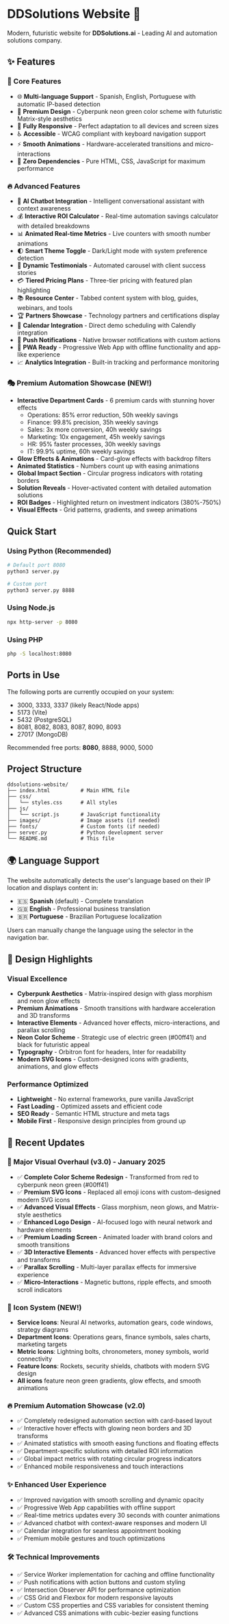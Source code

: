 # DDSolutions Website 🚀

Modern, futuristic website for **DDSolutions.ai** - Leading AI and automation solutions company.

## ✨ Features

### 🎯 Core Features
- 🌐 **Multi-language Support** - Spanish, English, Portuguese with automatic IP-based detection
- 🎨 **Premium Design** - Cyberpunk neon green color scheme with futuristic Matrix-style aesthetics
- 📱 **Fully Responsive** - Perfect adaptation to all devices and screen sizes
- ♿ **Accessible** - WCAG compliant with keyboard navigation support
- ⚡ **Smooth Animations** - Hardware-accelerated transitions and micro-interactions
- 🚀 **Zero Dependencies** - Pure HTML, CSS, JavaScript for maximum performance

### 🔥 Advanced Features
- 🤖 **AI Chatbot Integration** - Intelligent conversational assistant with context awareness
- 💰 **Interactive ROI Calculator** - Real-time automation savings calculator with detailed breakdowns
- 📊 **Animated Real-time Metrics** - Live counters with smooth number animations
- 🌓 **Smart Theme Toggle** - Dark/Light mode with system preference detection
- 📝 **Dynamic Testimonials** - Automated carousel with client success stories
- 💳 **Tiered Pricing Plans** - Three-tier pricing with featured plan highlighting
- 📚 **Resource Center** - Tabbed content system with blog, guides, webinars, and tools
- 🏆 **Partners Showcase** - Technology partners and certifications display
- 📅 **Calendar Integration** - Direct demo scheduling with Calendly integration
- 🔔 **Push Notifications** - Native browser notifications with custom actions
- 📱 **PWA Ready** - Progressive Web App with offline functionality and app-like experience
- 📈 **Analytics Integration** - Built-in tracking and performance monitoring

### 🎭 Premium Automation Showcase (NEW!)
- **Interactive Department Cards** - 6 premium cards with stunning hover effects
  - Operations: 85% error reduction, 50h weekly savings
  - Finance: 99.8% precision, 35h weekly savings
  - Sales: 3x more conversion, 40h weekly savings
  - Marketing: 10x engagement, 45h weekly savings
  - HR: 95% faster processes, 30h weekly savings
  - IT: 99.9% uptime, 60h weekly savings
- **Glow Effects & Animations** - Card-glow effects with backdrop filters
- **Animated Statistics** - Numbers count up with easing animations
- **Global Impact Section** - Circular progress indicators with rotating borders
- **Solution Reveals** - Hover-activated content with detailed automation solutions
- **ROI Badges** - Highlighted return on investment indicators (380%-750%)
- **Visual Effects** - Grid patterns, gradients, and sweep animations

## Quick Start

### Using Python (Recommended)
```bash
# Default port 8080
python3 server.py

# Custom port
python3 server.py 8888
```

### Using Node.js
```bash
npx http-server -p 8080
```

### Using PHP
```bash
php -S localhost:8080
```

## Ports in Use

The following ports are currently occupied on your system:
- 3000, 3333, 3337 (likely React/Node apps)
- 5173 (Vite)
- 5432 (PostgreSQL)
- 8081, 8082, 8083, 8087, 8090, 8093
- 27017 (MongoDB)

Recommended free ports: **8080**, 8888, 9000, 5000

## Project Structure

```
ddsolutions-website/
├── index.html          # Main HTML file
├── css/
│   └── styles.css      # All styles
├── js/
│   └── script.js       # JavaScript functionality
├── images/             # Image assets (if needed)
├── fonts/              # Custom fonts (if needed)
├── server.py           # Python development server
└── README.md           # This file
```

## 🌍 Language Support

The website automatically detects the user's language based on their IP location and displays content in:
- 🇪🇸 **Spanish** (default) - Complete translation
- 🇬🇧 **English** - Professional business translation
- 🇧🇷 **Portuguese** - Brazilian Portuguese localization

Users can manually change the language using the selector in the navigation bar.

## 🎨 Design Highlights

### Visual Excellence
- **Cyberpunk Aesthetics** - Matrix-inspired design with glass morphism and neon glow effects
- **Premium Animations** - Smooth transitions with hardware acceleration and 3D transforms
- **Interactive Elements** - Advanced hover effects, micro-interactions, and parallax scrolling
- **Neon Color Scheme** - Strategic use of electric green (#00ff41) and black for futuristic appeal
- **Typography** - Orbitron font for headers, Inter for readability
- **Modern SVG Icons** - Custom-designed icons with gradients, animations, and glow effects

### Performance Optimized
- **Lightweight** - No external frameworks, pure vanilla JavaScript
- **Fast Loading** - Optimized assets and efficient code
- **SEO Ready** - Semantic HTML structure and meta tags
- **Mobile First** - Responsive design principles from ground up

## 🚀 Recent Updates

### 🎨 Major Visual Overhaul (v3.0) - January 2025
- ✅ **Complete Color Scheme Redesign** - Transformed from red to cyberpunk neon green (#00ff41)
- ✅ **Premium SVG Icons** - Replaced all emoji icons with custom-designed modern SVG icons
- ✅ **Advanced Visual Effects** - Glass morphism, neon glows, and Matrix-style aesthetics
- ✅ **Enhanced Logo Design** - AI-focused logo with neural network and hardware elements
- ✅ **Premium Loading Screen** - Animated loader with brand colors and smooth transitions
- ✅ **3D Interactive Elements** - Advanced hover effects with perspective and transforms
- ✅ **Parallax Scrolling** - Multi-layer parallax effects for immersive experience
- ✅ **Micro-Interactions** - Magnetic buttons, ripple effects, and smooth scroll indicators

### 🎯 Icon System (NEW!)
- **Service Icons**: Neural AI networks, automation gears, code windows, strategy diagrams
- **Department Icons**: Operations gears, finance symbols, sales charts, marketing targets
- **Metric Icons**: Lightning bolts, chronometers, money symbols, world connectivity
- **Feature Icons**: Rockets, security shields, chatbots with modern SVG design
- **All icons** feature neon green gradients, glow effects, and smooth animations

### 🔥 Premium Automation Showcase (v2.0)
- ✅ Completely redesigned automation section with card-based layout
- ✅ Interactive hover effects with glowing neon borders and 3D transforms
- ✅ Animated statistics with smooth easing functions and floating effects
- ✅ Department-specific solutions with detailed ROI information
- ✅ Global impact metrics with rotating circular progress indicators
- ✅ Enhanced mobile responsiveness and touch interactions

### ✨ Enhanced User Experience
- ✅ Improved navigation with smooth scrolling and dynamic opacity
- ✅ Progressive Web App capabilities with offline support
- ✅ Real-time metrics updates every 30 seconds with counter animations
- ✅ Advanced chatbot with context-aware responses and modern UI
- ✅ Calendar integration for seamless appointment booking
- ✅ Premium mobile gestures and touch optimizations

### 🛠️ Technical Improvements
- ✅ Service Worker implementation for caching and offline functionality
- ✅ Push notifications with action buttons and custom styling
- ✅ Intersection Observer API for performance optimization
- ✅ CSS Grid and Flexbox for modern responsive layouts
- ✅ Custom CSS properties and CSS variables for consistent theming
- ✅ Advanced CSS animations with cubic-bezier easing functions

